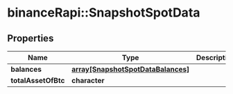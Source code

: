 # binanceRapi::SnapshotSpotData


## Properties
Name | Type | Description | Notes
------------ | ------------- | ------------- | -------------
**balances** | [**array[SnapshotSpotDataBalances]**](snapshotSpot_data_balances.md) |  | 
**totalAssetOfBtc** | **character** |  | 


